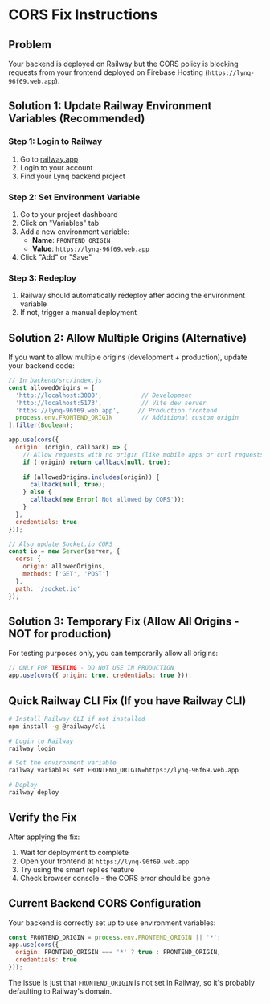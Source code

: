 # CORS Fix Instructions

## Problem
Your backend is deployed on Railway but the CORS policy is blocking requests from your frontend deployed on Firebase Hosting (`https://lynq-96f69.web.app`).

## Solution 1: Update Railway Environment Variables (Recommended)

### Step 1: Login to Railway
1. Go to [railway.app](https://railway.app)
2. Login to your account
3. Find your Lynq backend project

### Step 2: Set Environment Variable
1. Go to your project dashboard
2. Click on "Variables" tab
3. Add a new environment variable:
   - **Name**: `FRONTEND_ORIGIN`
   - **Value**: `https://lynq-96f69.web.app`
4. Click "Add" or "Save"

### Step 3: Redeploy
1. Railway should automatically redeploy after adding the environment variable
2. If not, trigger a manual deployment

## Solution 2: Allow Multiple Origins (Alternative)

If you want to allow multiple origins (development + production), update your backend code:

```javascript
// In backend/src/index.js
const allowedOrigins = [
  'http://localhost:3000',           // Development
  'http://localhost:5173',           // Vite dev server
  'https://lynq-96f69.web.app',     // Production frontend
  process.env.FRONTEND_ORIGIN        // Additional custom origin
].filter(Boolean);

app.use(cors({ 
  origin: (origin, callback) => {
    // Allow requests with no origin (like mobile apps or curl requests)
    if (!origin) return callback(null, true);
    
    if (allowedOrigins.includes(origin)) {
      callback(null, true);
    } else {
      callback(new Error('Not allowed by CORS'));
    }
  },
  credentials: true 
}));

// Also update Socket.io CORS
const io = new Server(server, {
  cors: {
    origin: allowedOrigins,
    methods: ['GET', 'POST']
  },
  path: '/socket.io'
});
```

## Solution 3: Temporary Fix (Allow All Origins - NOT for production)

For testing purposes only, you can temporarily allow all origins:

```javascript
// ONLY FOR TESTING - DO NOT USE IN PRODUCTION
app.use(cors({ origin: true, credentials: true }));
```

## Quick Railway CLI Fix (If you have Railway CLI)

```bash
# Install Railway CLI if not installed
npm install -g @railway/cli

# Login to Railway
railway login

# Set the environment variable
railway variables set FRONTEND_ORIGIN=https://lynq-96f69.web.app

# Deploy
railway deploy
```

## Verify the Fix

After applying the fix:

1. Wait for deployment to complete
2. Open your frontend at `https://lynq-96f69.web.app`
3. Try using the smart replies feature
4. Check browser console - the CORS error should be gone

## Current Backend CORS Configuration

Your backend is correctly set up to use environment variables:

```javascript
const FRONTEND_ORIGIN = process.env.FRONTEND_ORIGIN || '*';
app.use(cors({ 
  origin: FRONTEND_ORIGIN === '*' ? true : FRONTEND_ORIGIN, 
  credentials: true 
}));
```

The issue is just that `FRONTEND_ORIGIN` is not set in Railway, so it's probably defaulting to Railway's domain.